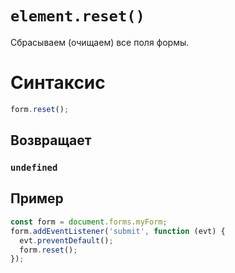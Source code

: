 # `element.reset()`

Сбрасываем (очищаем) все поля формы.

# Синтаксис

```js
form.reset();
```

## Возвращает

### `undefined`

## Пример

```js
const form = document.forms.myForm;
form.addEventListener('submit', function (evt) {
  evt.preventDefault();
  form.reset();
});
```
